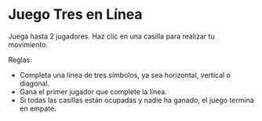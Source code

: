 </head>
<body>
    <h1>Juego Tres en Línea</h1>
    <p>Juega hasta 2 jugadores. Haz clic en una casilla para realizar tu movimiento.</p>
    <p>Reglas:</p>
    <ul>
        <li>Completa una línea de tres símbolos, ya sea horizontal, vertical o diagonal.</li>
        <li>Gana el primer jugador que complete la línea.</li>
        <li>Si todas las casillas están ocupadas y nadie ha ganado, el juego termina en empate.</li>
    </ul>
</body>
</html>
